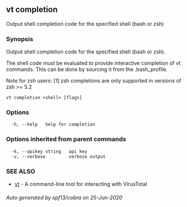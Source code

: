 ## vt completion

Output shell completion code for the specified shell (bash or zsh)

### Synopsis

Output shell completion code for the specified shell (bash or zsh).

The shell code must be evaluated to provide interactive completion of vt commands.  This can be done by sourcing it from
the .bash_profile.

Note for zsh users: [1] zsh completions are only supported in versions of zsh >= 5.2

```
vt completion <shell> [flags]
```

### Options

```
  -h, --help   help for completion
```

### Options inherited from parent commands

```
  -k, --apikey string   api key
  -v, --verbose         verbose output
```

### SEE ALSO

* [vt](vt.md)	 - A command-line tool for interacting with VirusTotal

###### Auto generated by spf13/cobra on 25-Jun-2020

